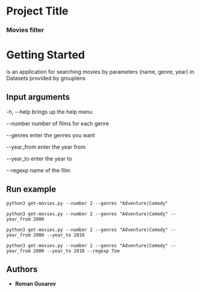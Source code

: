 # Project Title

### Movies filter

# Getting Started


is an application for searching movies by parameters (name, genre, year) in Datasets provided by grouplens
## Input arguments

-h, --help brings up the help menu 

--number number of films for each genre

--genres enter the genres you want

--year_from enter the year from

--year_to enter the year to

--regexp name of the film



## Run example

```
python3 get-movies.py --number 2 --genres "Adventure|Comedy"
```
```
python3 get-movies.py --number 2 --genres "Adventure|Comedy" --year_from 2000
```
```
python3 get-movies.py --number 2 --genres "Adventure|Comedy" --year_from 2000 --year_to 2010
```
```
python3 get-movies.py --number 2 --genres "Adventure|Comedy" --year_from 2000 --year_to 2010 --regexp Tom
```


## Authors

* **Roman Gusarov**
